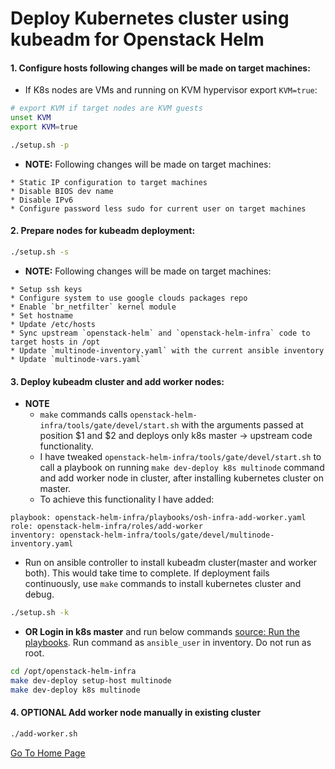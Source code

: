 # Deploy Kubernetes cluster using kubeadm for Openstack Helm


#### 1. Configure hosts following changes will be made on target machines:
- If K8s nodes are VMs and running on KVM hypervisor export `KVM=true`:

```bash
# export KVM if target nodes are KVM guests
unset KVM
export KVM=true

./setup.sh -p
```

- **NOTE:** Following changes will be made on target machines:
```
* Static IP configuration to target machines
* Disable BIOS dev name
* Disable IPv6
* Configure password less sudo for current user on target machines
```

#### 2. Prepare nodes for kubeadm deployment:

```bash
./setup.sh -s
```

- **NOTE:** Following changes will be made on target machines:
```
* Setup ssh keys
* Configure system to use google clouds packages repo
* Enable `br_netfilter` kernel module
* Set hostname
* Update /etc/hosts
* Sync upstream `openstack-helm` and `openstack-helm-infra` code to target hosts in /opt
* Update `multinode-inventory.yaml` with the current ansible inventory
* Update `multinode-vars.yaml`
```

#### 3. Deploy kubeadm cluster and add worker nodes:
- **NOTE**
  * `make` commands calls `openstack-helm-infra/tools/gate/devel/start.sh` with the arguments passed at position $1 and $2 and deploys only k8s master -> upstream code functionality.
  * I have tweaked `openstack-helm-infra/tools/gate/devel/start.sh` to call a playbook on running `make dev-deploy k8s multinode` command and add worker node in cluster, after installing kubernetes cluster on master.
  * To achieve this functionality I have added:
```
playbook: openstack-helm-infra/playbooks/osh-infra-add-worker.yaml
role: openstack-helm-infra/roles/add-worker
inventory: openstack-helm-infra/tools/gate/devel/multinode-inventory.yaml
```

-  Run on ansible controller to install kubeadm cluster(master and worker both). This would take time to complete. If deployment fails continuously, use `make` commands to install kubernetes cluster and debug.
 ```bash
 ./setup.sh -k
 ```

- **OR Login in k8s master** and run below commands [source: Run the playbooks](https://docs.openstack.org/openstack-helm/latest/install/kubernetes-gate.html). Run command as `ansible_user` in inventory. Do not run as root.
```bash
cd /opt/openstack-helm-infra
make dev-deploy setup-host multinode
make dev-deploy k8s multinode
```

#### 4. **OPTIONAL** Add worker node manually in existing cluster
```bash
./add-worker.sh
```

[Go To Home Page](../README.md)
